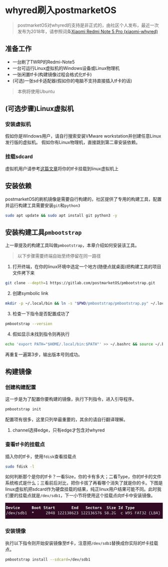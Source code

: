 # whyred刷入postmarketOS

> postmarketOS对whyred的支持是非正式的，由社区个人发布，最近一次发布为2018年，请参照词条[Xiaomi Redmi Note 5 Pro (xiaomi-whyred)](https://wiki.postmarketos.org/wiki/Xiaomi_Redmi_Note_5_Pro_(xiaomi-whyred))

## 准备工作

- 一台刷了TWRP的Redmi-Note5
- 一台可运行Linux虚拟机的Windows设备或Linux物理机
- 一张闲置tf卡(构建镜像过程会格式化tf卡)
- (可选)一张sd卡适配器(假如你的电脑不支持直接插入tf卡的话)

> 本例将使用Ubuntu

## (可选步骤)Linux虚拟机

### 安装虚拟机

假如你是Windows用户，请自行搜索安装VMware workstation并创建任意Linux发行版的虚拟机。
假如你有Linux物理机，直接跳到第二章安装依赖。

### 挂载sdcard

虚拟机用户请参考[这篇文章](https://blog.csdn.net/juan190755422/article/details/103851864#:~:text=%E6%89%93%E5%BC%80Ubuntu%E8%99%9A%E6%8B%9F%E6%9C%BA%E7%9A%84%E8%AE%BE%E7%BD%AE%EF%BC%8C%E9%80%89%E6%8B%A9%E6%B7%BB%E5%8A%A0%EF%BC%8C%E9%80%89%E6%8B%A9%E7%A1%AC%E7%9B%98%EF%BC%8C%E4%B8%8B%E4%B8%80%E6%AD%A5%EF%BC%8C%E5%A6%82%E5%9B%BE%EF%BC%9A%20%E4%BF%9D%E6%8C%81%E9%BB%98%E8%AE%A4%EF%BC%8C%E4%B8%8B%E4%B8%80%E6%AD%A5%EF%BC%8C%E5%A6%82%E5%9B%BE%EF%BC%9A%20%E9%80%89%E6%8B%A9%E7%89%A9%E7%90%86%E7%A3%81%E7%9B%98%EF%BC%8C%E4%B8%8B%E4%B8%80%E6%AD%A5%EF%BC%8C%E5%A6%82%E5%9B%BE%EF%BC%9A%20%E9%80%89%E6%8B%A9%20physicalDrive%201%EF%BC%88%E8%8B%A5%E4%B8%8D%E7%A1%AE%E5%AE%9A%EF%BC%8C%E8%AF%B7%E5%BC%B9%E5%87%BASD%E5%8D%A1%EF%BC%8CphysicalDrive,1%E6%B6%88%E5%A4%B1%EF%BC%8C%E5%88%99%E8%AF%B4%E6%98%8EphysicalDrive%201%E6%98%AFSD%E5%8D%A1%EF%BC%8C%E8%BF%99%E4%B8%80%E6%AD%A5%E4%B8%80%E5%AE%9A%E8%A6%81%E7%A1%AE%E8%AE%A4%E5%A5%BD%EF%BC%8CphysicalDrive%200%E6%98%AF%E7%AC%94%E8%AE%B0%E6%9C%AC%E7%A1%AC%E7%9B%98%EF%BC%8C%E8%AF%AF%E6%93%8D%E4%BD%9C%E5%8F%AF%E8%83%BD%E5%AF%BC%E8%87%B4%E7%A1%AC%E7%9B%98%E6%95%B0%E6%8D%AE%E4%B8%A2%E5%A4%B1%E3%80%82%20%EF%BC%89%EF%BC%8C%E4%BD%BF%E7%94%A8%E6%95%B4%E4%B8%AA%E7%A3%81%E7%9B%98%EF%BC%8C%E4%B8%8B%E4%B8%80%E6%AD%A5%EF%BC%8C%E5%A6%82%E5%9B%BE%EF%BC%9A%20%E8%AE%BE%E7%BD%AE%E7%A1%AC%E7%9B%98%E6%96%87%E4%BB%B6%E7%9A%84%E4%BF%9D%E5%AD%98%E4%BD%8D%E7%BD%AE%EF%BC%8C%E5%AE%8C%E6%88%90%EF%BC%8C%E7%A1%AE%E5%AE%9A%EF%BC%8C%E5%A6%82%E5%9B%BE%EF%BC%9A%20%E8%8B%A5%E5%87%BA%E7%8E%B0%E4%B8%8B%E9%9D%A2%E7%9A%84%E9%94%99%E8%AF%AF%E6%8F%90%E7%A4%BA%EF%BC%8C%E8%AF%B7%E4%BB%A5%E7%AE%A1%E7%90%86%E5%91%98%E7%9A%84%E8%BA%AB%E4%BB%BD%E6%89%93%E5%BC%80VMWare%E8%99%9A%E6%8B%9F%E6%9C%BA%E8%BD%AF%E4%BB%B6%EF%BC%8C%E6%8C%89%E7%85%A7%E4%B8%8A%E8%BF%B0%E6%AD%A5%E9%AA%A4%E9%87%8D%E6%96%B0%E8%B5%B0%E4%B8%80%E9%81%8D%E5%8D%B3%E5%8F%AF%E3%80%82%20%E8%AE%BE%E7%BD%AE%E5%AE%8C%E6%88%90%E5%90%8E%EF%BC%8C%E8%8B%A5Ubuntu%E8%99%9A%E6%8B%9F%E6%9C%BA%E6%97%B6%E5%BC%80%E6%9C%BA%E7%8A%B6%E6%80%81%EF%BC%8C%E8%AF%B7%E9%87%8D%E6%96%B0%E5%90%AF%E5%8A%A8Ubuntu%E7%B3%BB%E7%BB%9F%E3%80%82)将你的tf卡挂载到linux虚拟机上

## 安装依赖

postmarketOS的刷机镜像是需要自行构建的，社区提供了专用的构建工具，配置并运行构建工具需要安装`git`和`python3`

```bash
sudo apt update && sudo apt install git python3 -y
```

## 安装构建工具`pmbootstrap`

上一章提及的构建工具叫做`pmbootstrap`，本章介绍如何安装该工具。

> 以下步骤需要终端自始至终停留在同一路径

1. 打开终端，在你的linux环境中选定一个地方(随便点就桌面)把构建工具的项目文件拷下来

```bash
git clone --depth=1 https://gitlab.com/postmarketOS/pmbootstrap.git
```

2. 创建symbolic link

```bash
mkdir -p ~/.local/bin && ln -s "$PWD/pmbootstrap/pmbootstrap.py" ~/.local/bin/pmbootstrap
```

3. 检查一下指令是否配置成功了

```bash
pmbootstrap --version
```

4. 假如显示未找到指令则再执行

```bash
echo 'export PATH="$HOME/.local/bin:$PATH"' >> ~/.bashrc && source ~/.bashrc
```

再重复一遍第3步，输出版本号则成功。

## 构建镜像

### 创建构建配置

这一步是为了配置你要构建的镜像，执行下列指令，进入引导程序。

```bash
pmbootstrap init
```

配置项有很多，这里只列举最重要的，其余的请自行翻译理解。

1. channel选择edge，只有edge才包含对whyred

### 查看tf卡的挂载点

插入你的tf卡，使用`fdisk`查看挂载点

```bash
sudo fdisk -l
```

如何判断那个是你的tf卡？一看Size，你的卡有多大；二看Type，你的tf卡的文件系统格式是什么；三看前后对比，把你卡拔了再看哪个消失了就是你的卡。下图是linux虚拟机把sdcard作为硬盘挂载的结果，纯正linux用户结果可能不同。此时我们要的挂载点就是`/dev/sdb1`，下一小节将使用这个挂载点向tf卡中安装镜像。

![挂载点](../pics/mount_point.jpg)

### 安装镜像

执行以下指令则开始安装镜像至tf卡，注意把`/dev/sdb1`替换成你实际的tf卡挂载点。

```bash
pmbootstrap install --sdcard=/dev/sdb1
```
